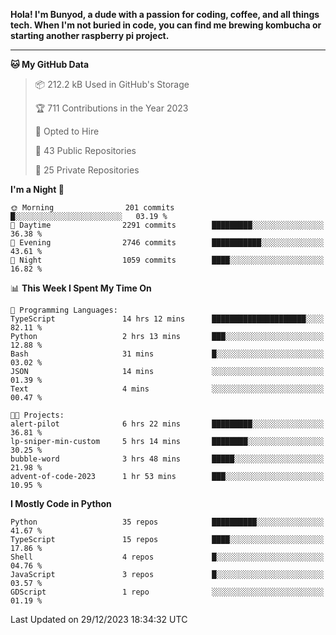 <p>
<b>Hola! I'm Bunyod, a dude with a passion for coding, coffee, and all things tech. When I'm not buried in code, you can find me brewing kombucha or starting another raspberry pi project.</b>
</p>

---

<!--START_SECTION:waka-->
**🐱 My GitHub Data** 

> 📦 212.2 kB Used in GitHub's Storage 
 > 
> 🏆 711 Contributions in the Year 2023
 > 
> 💼 Opted to Hire
 > 
> 📜 43 Public Repositories 
 > 
> 🔑 25 Private Repositories 
 > 
**I'm a Night 🦉** 

```text
🌞 Morning                201 commits         █░░░░░░░░░░░░░░░░░░░░░░░░   03.19 % 
🌆 Daytime                2291 commits        █████████░░░░░░░░░░░░░░░░   36.38 % 
🌃 Evening                2746 commits        ███████████░░░░░░░░░░░░░░   43.61 % 
🌙 Night                  1059 commits        ████░░░░░░░░░░░░░░░░░░░░░   16.82 % 
```


📊 **This Week I Spent My Time On** 

```text
💬 Programming Languages: 
TypeScript               14 hrs 12 mins      █████████████████████░░░░   82.11 % 
Python                   2 hrs 13 mins       ███░░░░░░░░░░░░░░░░░░░░░░   12.88 % 
Bash                     31 mins             █░░░░░░░░░░░░░░░░░░░░░░░░   03.02 % 
JSON                     14 mins             ░░░░░░░░░░░░░░░░░░░░░░░░░   01.39 % 
Text                     4 mins              ░░░░░░░░░░░░░░░░░░░░░░░░░   00.47 % 

🐱‍💻 Projects: 
alert-pilot              6 hrs 22 mins       █████████░░░░░░░░░░░░░░░░   36.81 % 
lp-sniper-min-custom     5 hrs 14 mins       ████████░░░░░░░░░░░░░░░░░   30.25 % 
bubble-word              3 hrs 48 mins       █████░░░░░░░░░░░░░░░░░░░░   21.98 % 
advent-of-code-2023      1 hr 53 mins        ███░░░░░░░░░░░░░░░░░░░░░░   10.95 % 
```

**I Mostly Code in Python** 

```text
Python                   35 repos            ██████████░░░░░░░░░░░░░░░   41.67 % 
TypeScript               15 repos            ████░░░░░░░░░░░░░░░░░░░░░   17.86 % 
Shell                    4 repos             █░░░░░░░░░░░░░░░░░░░░░░░░   04.76 % 
JavaScript               3 repos             █░░░░░░░░░░░░░░░░░░░░░░░░   03.57 % 
GDScript                 1 repo              ░░░░░░░░░░░░░░░░░░░░░░░░░   01.19 % 
```




 Last Updated on 29/12/2023 18:34:32 UTC
<!--END_SECTION:waka-->
